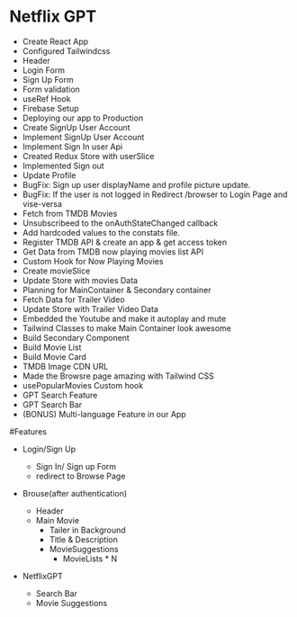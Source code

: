 # Netflix GPT

- Create React App
- Configured Tailwindcss
- Header
- Login Form
- Sign Up Form 
- Form validation
- useRef Hook
- Firebase Setup
- Deploying our app to Production
- Create SignUp User Account
- Implement SignUp User Account
- Implement Sign In user Api
- Created Redux Store with userSlice
- Implemented Sign out
- Update Profile
- BugFix: Sign up user displayName and profile picture update.
- BugFix: If the user is not logged in Redirect /browser to Login Page and vise-versa
- Fetch from TMDB Movies 
- Unsubscribeed to the onAuthStateChanged callback
 - Add hardcoded values to the constats file.
- Register TMDB API & create an app & get access token
- Get Data from TMDB now playing movies list API
- Custom Hook for Now Playing Movies
- Create movieSlice
- Update Store with movies Data
- Planning for MainContainer & Secondary container
- Fetch Data for Trailer Video
- Update Store with Trailer Video Data
- Embedded the Youtube and make it autoplay and mute
- Tailwind Classes to make Main Container look awesome
- Build Secondary Component
- Build Movie List
- Build Movie Card
- TMDB Image CDN URL
- Made the Browsre page amazing with Tailwind CSS
- usePopularMovies Custom hook
- GPT Search Feature
- GPT Search Bar
- (BONUS) Multi-language Feature in our App



#Features

- Login/Sign Up
   - Sign In/ Sign up Form
   - redirect to Browse Page

- Brouse(after authentication)
   - Header
   - Main Movie 
      - Tailer in Background
      - Title & Description
      - MovieSuggestions
          - MovieLists * N

- NetflixGPT
  - Search Bar
  - Movie Suggestions

